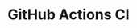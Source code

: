 # GitHub Actions CI


























































































































































































































































































































































































































































































































































































































































































































































































































































































































































































































































































































































































































































































































































































































































































































































































































































































































































































































